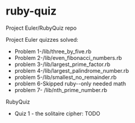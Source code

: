 # ruby-quiz
Project Euler/RubyQuiz repo

Project Euler quizzes solved:

* Problem 1-/lib/three_by_five.rb
* Problem 2-/lib/even_fibonacci_numbers.rb
* problem 3-/lib/largest_prime_factor.rb
* problem 4-/lib/largest_palindrome_number.rb
* problem 5-/lib/smallest_no_remainder.rb
* problem 6-Skipped ruby--only needed math
* problem 7- /lib/nth_prime_number.rb

RubyQuiz 

* Quiz 1 - the solitaire cipher: TODO
